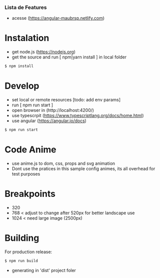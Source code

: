 ### Lista de Features

- acesse (https://angular-maubrsp.netlify.com)

# Instalation

- get node.js (https://nodejs.org)
- get the source and run [ npm|yarn install ] in local folder

```sh
$ npm install
```

# Develop

- set local or remote resources [todo: add env params]
- run [ npm run start ]
- open browser in (http://localhost:4200/)
- use typescrpit (https://www.typescriptlang.org/docs/home.html)
- use angular (https://angular.io/docs)

```sh
$ npm run start
```

# Code Anime

- use anime.js to dom, css, props and svg animation
- Dont use the pratices in this sample config animes, its all overhead for test purposes

# Breakpoints

- 320
- 768 < adjust to change after 520px for better landscape use
- 1024 < need large image (2500px)

# Building

For production release:

```sh
$ npm run build
```

- generating in 'dist' project foler
